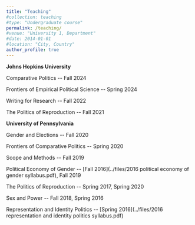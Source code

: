 ```yaml
---
title: "Teaching"
#collection: teaching
#type: "Undergraduate course"
permalink: /teaching/
#venue: "University 1, Department"
#date: 2014-01-01
#location: "City, Country"
author_profile: true
---
```

**Johns Hopkins University**

Comparative Politics -- Fall 2024

Frontiers of Empirical Political Science -- Spring 2024

Writing for Research -- Fall 2022

The Politics of Reproduction -- Fall 2021


**University of Pennsylvania**

Gender and Elections -- Fall 2020 

Frontiers of Comparative Politics -- Spring 2020

Scope and Methods -- Fall 2019

Political Economy of Gender -- [Fall 2016](../files/2016 political economy of gender syllabus.pdf), Fall 2019

The Politics of Reproduction -- Spring 2017, Spring 2020

Sex and Power -- Fall 2018, Spring 2016

Representation and Identity Politics -- [Spring 2016](../files/2016 representation and identity politics syllabus.pdf)
